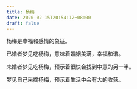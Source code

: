 ```yaml
---
title: 杨梅
date: 2020-02-15T20:54:12+08:00
draft: false
---
```


杨梅是幸福和感情的象征。

已婚者梦见吃杨梅，意味着婚姻美满，幸福和谐。

未婚者梦见吃杨梅，预示着很快会找到中意的另一半。

梦见自己采摘杨梅，预示着生活中会有大的收获。